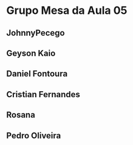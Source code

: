 # Grupo Mesa da Aula 05

## JohnnyPecego 
## Geyson Kaio 
## Daniel Fontoura 
## Cristian Fernandes 
## Rosana 
## Pedro Oliveira 